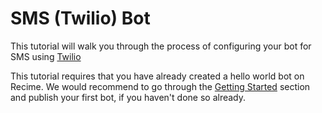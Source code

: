 # SMS (Twilio) Bot

This tutorial will walk you through the process of configuring your bot for SMS using [Twilio](https://www.twilio.com/)


This tutorial requires that you have already created a hello world bot on Recime.  We would recommend to go through the [Getting Started](README.md) section and publish your first bot, if you haven't done so already.
